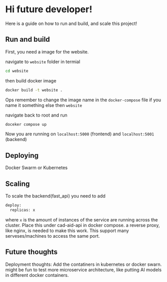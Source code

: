 # Hi future developer!

Here is a guide on how to run and build, and scale this project!

## Run and build
First, you need a image for the website.

navigate to `website` folder in termial
```bash
cd website
```
then build docker image
```bash
docker build -t website .
```
Ops remember to change the image name in the `docker-compose` file if you name it something else then `website`

navigate back to root and run 

```bash
doceker compose up
```

Now you are running on `localhost:5000` (frontend) and `localhost:5001` (backend)
## Deploying

Docker Swarm or Kubernetes

## Scaling 

To scale the backend(fast_api) you need to add 
```bash
deploy: 
  replicas: x
```
  where `x` is the amount of instances of the service are running across the cluster. Place this under cad-aid-api in docker compose. a reverse proxy, like nginx, is needed to make this work. This support many serveses/machines to access the same port.


## Future thoughts

Deployment thoughts: Add the contatiners in kubernetes or docker swarn. 
might be fun to test more microservice architecture, like putting AI models in different docker containers.